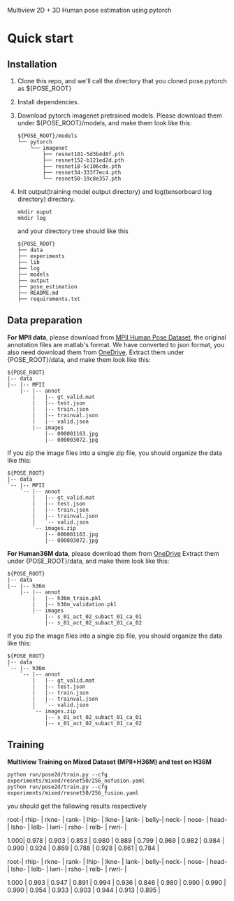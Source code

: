 Multiview 2D + 3D Human pose estimation using pytorch

# Quick start
## Installation
1. Clone this repo, and we'll call the directory that you cloned pose.pytorch as ${POSE_ROOT}
2. Install dependencies.
3. Download pytorch imagenet pretrained models. Please download them under ${POSE_ROOT}/models, and make them look like this:

   ```
   ${POSE_ROOT}/models
   └── pytorch
       └── imagenet
           ├── resnet101-5d3b4d8f.pth
           ├── resnet152-b121ed2d.pth
           ├── resnet18-5c106cde.pth
           ├── resnet34-333f7ec4.pth
           └── resnet50-19c8e357.pth
   ```

4. Init output(training model output directory) and log(tensorboard log directory) directory.

   ```
   mkdir ouput 
   mkdir log
   ```

   and your directory tree should like this

   ```
   ${POSE_ROOT}
   ├── data
   ├── experiments
   ├── lib
   ├── log
   ├── models
   ├── output
   ├── pose_estimation
   ├── README.md
   ├── requirements.txt
   ```

## Data preparation
**For MPII data**, please download from [MPII Human Pose Dataset](http://human-pose.mpi-inf.mpg.de/), the original annotation files are matlab's format. We have converted to json format, you also need download them from [OneDrive](https://1drv.ms/f/s!AhIXJn_J-blWzyhpADBbpJRusuT0).
Extract them under {POSE_ROOT}/data, and make them look like this:

```
${POSE_ROOT}
|-- data
|-- |-- MPII
    |-- |-- annot
        |   |-- gt_valid.mat
        |   |-- test.json
        |   |-- train.json
        |   |-- trainval.json
        |   |-- valid.json
        |-- images
            |-- 000001163.jpg
            |-- 000003072.jpg
```

If you zip the image files into a single zip file, you should organize the data like this:

```
${POSE_ROOT}
|-- data
`-- |-- MPII
    `-- |-- annot
        |   |-- gt_valid.mat
        |   |-- test.json
        |   |-- train.json
        |   |-- trainval.json
        |   `-- valid.json
        `-- images.zip
            |-- 000001163.jpg
            |-- 000003072.jpg
```



**For Human36M data**, please download them from [OneDrive](https://1drv.ms/f/s!AhIXJn_J-blWzyhpADBbpJRusuT0)
Extract them under {POSE_ROOT}/data, and make them look like this:

```
${POSE_ROOT}
|-- data
|-- |-- h36m
    |-- |-- annot
        |   |-- h36m_train.pkl
        |   |-- h36m_validation.pkl
        |-- images
            |-- s_01_act_02_subact_01_ca_01 
            |-- s_01_act_02_subact_01_ca_02
```

If you zip the image files into a single zip file, you should organize the data like this:
```
${POSE_ROOT}
|-- data
`-- |-- h36m
    `-- |-- annot
        |   |-- gt_valid.mat
        |   |-- test.json
        |   |-- train.json
        |   |-- trainval.json
        |   `-- valid.json
        `-- images.zip
            |-- s_01_act_02_subact_01_ca_01
            |-- s_01_act_02_subact_01_ca_02
```




## Training
**Multiview Training on Mixed Dataset (MPII+H36M) and test on H36M**

```
python run/pose2d/train.py --cfg experiments/mixed/resnet50/256_nofusion.yaml
python run/pose2d/train.py --cfg experiments/mixed/resnet50/256_fusion.yaml
```

you should get the following results respectively

root-| rhip- | rkne- | rank- | lhip- | lkne- | lank- | belly-| neck- | nose- | head- | lsho- | lelb- | lwri- | rsho- | relb- | rwri- |

1.000| 0.978 | 0.903 | 0.853 | 0.980 | 0.889 | 0.799 | 0.969 | 0.982 | 0.984 | 0.990 | 0.924 | 0.869 | 0.788 | 0.928 | 0.861 | 0.784 |

root-| rhip- | rkne- | rank- | lhip- | lkne- | lank- | belly-| neck- | nose- | head- | lsho- | lelb- | lwri- | rsho- | relb- | rwri- |

1.000 | 0.993 | 0.947 | 0.891 | 0.994 | 0.936 | 0.846 | 0.980 | 0.990 | 0.990 | 0.990 | 0.954 | 0.933 | 0.903 | 0.944 | 0.913 | 0.895 |


